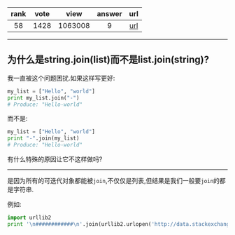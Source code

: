 
| rank | vote | view | answer | url |
|:-:|:-:|:-:|:-:|:-:|
|58|1428|1063008|9| [url](http://stackoverflow.com/questions/493819/python-join-why-is-it-string-joinlist-instead-of-list-joinstring) |
***

## 为什么是string.join(list)而不是list.join(string)?

我一直被这个问题困扰.如果这样写更好:

```python
my_list = ["Hello", "world"]
print my_list.join("-")
# Produce: "Hello-world"
```

而不是:

```python
my_list = ["Hello", "world"]
print "-".join(my_list)
# Produce: "Hello-world"
```

有什么特殊的原因让它不这样做吗?

***

是因为所有的可迭代对象都能被`join`,不仅仅是列表,但结果是我们一般要`join`的都是字符串.

例如:

```python
import urllib2
print '\n############\n'.join(urllib2.urlopen('http://data.stackexchange.com/users/7095'))
```